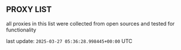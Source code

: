 ## PROXY LIST

all proxies in this list were collected from open sources and tested for functionality

last update: `2025-03-27 05:36:28.998445+00:00` UTC